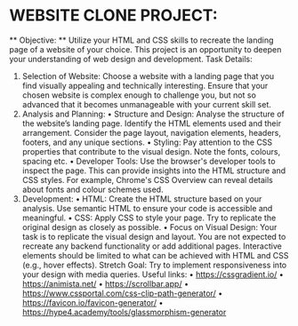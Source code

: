 # WEBSITE CLONE PROJECT:
** Objective: ** Utilize your HTML and CSS skills to recreate the landing page of a website of your choice.
This project is an opportunity to deepen your understanding of web design and development.
Task Details:
1. Selection of Website: Choose a website with a landing page that you find visually appealing
and technically interesting. Ensure that your chosen website is complex enough to challenge
you, but not so advanced that it becomes unmanageable with your current skill set.
2. Analysis and Planning:
•
Structure and Design: Analyse the structure of the website’s landing page. Identify
the HTML elements used and their arrangement. Consider the page layout, navigation
elements, headers, footers, and any unique sections.
•
Styling: Pay attention to the CSS properties that contribute to the visual design. Note
the fonts, colours, spacing etc.
•
Developer Tools: Use the browser's developer tools to inspect the page. This can
provide insights into the HTML structure and CSS styles. For example, Chrome's CSS
Overview can reveal details about fonts and colour schemes used.
3. Development:
•
HTML: Create the HTML structure based on your analysis. Use semantic HTML to
ensure your code is accessible and meaningful.
•
CSS: Apply CSS to style your page. Try to replicate the original design as closely as
possible.
•
Focus on Visual Design: Your task is to replicate the visual design and layout. You
are not expected to recreate any backend functionality or add additional pages.
Interactive elements should be limited to what can be achieved with HTML and CSS
(e.g., hover effects).
Stretch Goal:
Try to implement responsiveness into your design with media queries.
Useful links:
•
https://cssgradient.io/
•
https://animista.net/
•
https://scrollbar.app/
•
https://www.cssportal.com/css-clip-path-generator/
•
https://favicon.io/favicon-generator/
•
https://hype4.academy/tools/glassmorphism-generator